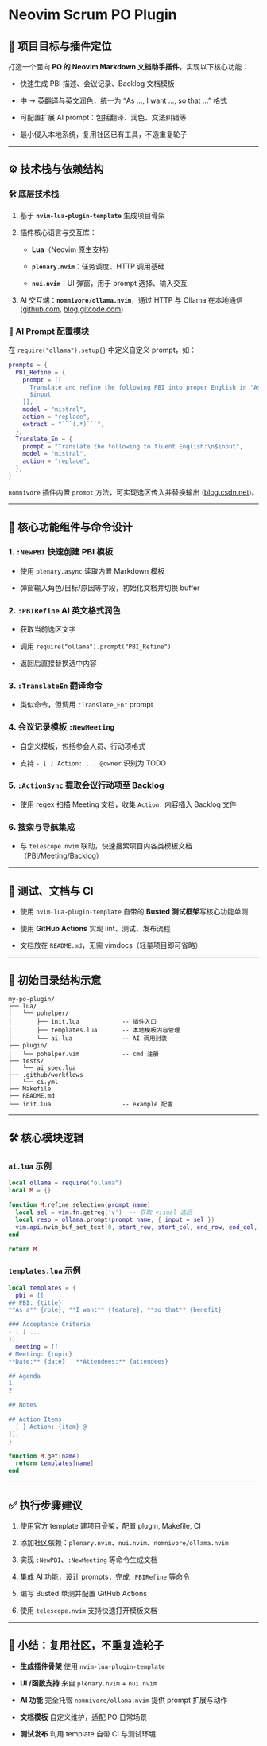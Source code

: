 # Neovim Scrum PO Plugin

## 📌 项目目标与插件定位

打造一个面向 **PO 的 Neovim Markdown 文档助手插件**，实现以下核心功能：

- 快速生成 PBI 描述、会议记录、Backlog 文档模板

- 中 → 英翻译与英文润色，统一为 “As ..., I want ..., so that ...” 格式

- 可配置扩展 AI prompt：包括翻译、润色、文法纠错等

- 最小侵入本地系统，复用社区已有工具，不造重复轮子

---

## ⚙️ 技术栈与依赖结构

### 🛠 底层技术栈

1. 基于 **`nvim-lua-plugin-template`** 生成项目骨架

2. 插件核心语言与交互库：
   
   - **Lua**（Neovim 原生支持）
   
   - **`plenary.nvim`**：任务调度、HTTP 调用基础
   
   - **`nui.nvim`**：UI 弹窗，用于 prompt 选择、输入交互

3. AI 交互端：**`nomnivore/ollama.nvim`**，通过 HTTP 与 Ollama 在本地通信 ([github.com](https://github.com/nomnivore/ollama.nvim?utm_source=chatgpt.com "GitHub - nomnivore/ollama.nvim: A plugin for managing and integrating ..."), [blog.gitcode.com](https://blog.gitcode.com/1fdfbecc4214e9177f755e4a8fd17ef5.html?utm_source=chatgpt.com "Avante.nvim 中 Ollama 本地大模型支持的技术演进与实践"))

### 🧩 AI Prompt 配置模块

在 `require("ollama").setup{}` 中定义自定义 prompt，如：

```lua
prompts = {
  PBI_Refine = {
    prompt = [[
      Translate and refine the following PBI into proper English in "As … I want … So that …" format:
      $input
    ]],
    model = "mistral",
    action = "replace",
    extract = "```(.*)```",
  },
  Translate_En = {
    prompt = "Translate the following to fluent English:\n$input",
    model = "mistral",
    action = "replace",
  },
}
```

`nomnivore` 插件内置 `prompt` 方法，可实现选区传入并替换输出 ([blog.csdn.net](https://blog.csdn.net/gitblog_00645/article/details/141839991?utm_source=chatgpt.com "Ollama.nvim 项目教程-CSDN博客"))。

---

## 🚀 核心功能组件与命令设计

### 1. `:NewPBI` 快速创建 PBI 模板

- 使用 `plenary.async` 读取内置 Markdown 模板

- 弹窗输入角色/目标/原因等字段，初始化文档并切换 buffer

### 2. `:PBIRefine` AI 英文格式润色

- 获取当前选区文字

- 调用 `require("ollama").prompt("PBI_Refine")`

- 返回后直接替换选中内容

### 3. `:TranslateEn` 翻译命令

- 类似命令，但调用 `"Translate_En"` prompt

### 4. 会议记录模板 `:NewMeeting`

- 自定义模板，包括参会人员、行动项格式

- 支持 `- [ ] Action: ... @owner` 识别为 TODO

### 5. `:ActionSync` 提取会议行动项至 Backlog

- 使用 regex 扫描 Meeting 文档，收集 `Action:` 内容插入 Backlog 文件

### 6. 搜索与导航集成

- 与 `telescope.nvim` 联动，快速搜索项目内各类模板文档（PBI/Meeting/Backlog）

---

## 🧪 测试、文档与 CI

- 使用 `nvim-lua-plugin-template` 自带的 **Busted 测试框架**写核心功能单测

- 使用 **GitHub Actions** 实现 lint、测试、发布流程

- 文档放在 `README.md`，无需 vimdocs（轻量项目即可省略）

---

## 🔧 初始目录结构示意

```
my-po-plugin/
├── lua/
│   └── pohelper/
│       ├── init.lua            -- 插件入口
│       ├── templates.lua       -- 本地模板内容管理
│       └── ai.lua              -- AI 调用封装
├── plugin/
│   └── pohelper.vim            -- cmd 注册
├── tests/
│   └── ai_spec.lua
├── .github/workflows
│   └── ci.yml
├── Makefile
├── README.md
└── init.lua                    -- example 配置
```

---

## 🛠 核心模块逻辑

### `ai.lua` 示例

```lua
local ollama = require("ollama")
local M = {}

function M.refine_selection(prompt_name)
  local sel = vim.fn.getreg('v')  -- 获取 visual 选区
  local resp = ollama.prompt(prompt_name, { input = sel })
  vim.api.nvim_buf_set_text(0, start_row, start_col, end_row, end_col, {resp})
end

return M
```

### `templates.lua` 示例

```lua
local templates = {
  pbi = [[
## PBI: {title}
**As a** {role}, **I want** {feature}, **so that** {benefit}

### Acceptance Criteria
- [ ] ...
]],
  meeting = [[
# Meeting: {topic}
**Date:** {date}   **Attendees:** {attendees}

## Agenda
1.
2.

## Notes

## Action Items
- [ ] Action: {item} @
]],
}

function M.get(name)
  return templates[name]
end
```

---

## ✅ 执行步骤建议

1. 使用官方 template 建项目骨架，配置 plugin, Makefile, CI

2. 添加社区依赖：`plenary.nvim`、`nui.nvim`、`nomnivore/ollama.nvim`

3. 实现 `:NewPBI`、`:NewMeeting` 等命令生成文档

4. 集成 AI 功能，设计 prompts，完成 `:PBIRefine` 等命令

5. 编写 Busted 单测并配置 GitHub Actions

6. 使用 `telescope.nvim` 支持快速打开模板文档

---

## 🧭 小结：复用社区，不重复造轮子

- **生成插件骨架** 使用 `nvim-lua-plugin-template`

- **UI /函数支持** 来自 `plenary.nvim` + `nui.nvim`

- **AI 功能** 完全托管 `nomnivore/ollama.nvim` 提供 prompt 扩展与动作

- **文档模板** 自定义维护，适配 PO 日常场景

- **测试发布** 利用 template 自带 CI 与测试环境

